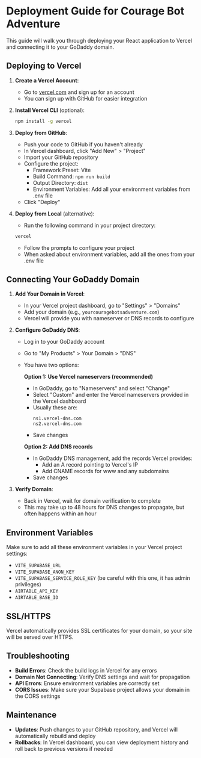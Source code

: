 # Deployment Guide for Courage Bot Adventure

This guide will walk you through deploying your React application to Vercel and connecting it to your GoDaddy domain.

## Deploying to Vercel

1. **Create a Vercel Account**:
   - Go to [vercel.com](https://vercel.com) and sign up for an account
   - You can sign up with GitHub for easier integration

2. **Install Vercel CLI** (optional):
   ```bash
   npm install -g vercel
   ```

3. **Deploy from GitHub**:
   - Push your code to GitHub if you haven't already
   - In Vercel dashboard, click "Add New" > "Project"
   - Import your GitHub repository
   - Configure the project:
     - Framework Preset: Vite
     - Build Command: `npm run build`
     - Output Directory: `dist`
     - Environment Variables: Add all your environment variables from .env file
   - Click "Deploy"

4. **Deploy from Local** (alternative):
   - Run the following command in your project directory:
   ```bash
   vercel
   ```
   - Follow the prompts to configure your project
   - When asked about environment variables, add all the ones from your .env file

## Connecting Your GoDaddy Domain

1. **Add Your Domain in Vercel**:
   - In your Vercel project dashboard, go to "Settings" > "Domains"
   - Add your domain (e.g., `yourcouragebotsadventure.com`)
   - Vercel will provide you with nameserver or DNS records to configure

2. **Configure GoDaddy DNS**:
   - Log in to your GoDaddy account
   - Go to "My Products" > Your Domain > "DNS"
   - You have two options:
     
     **Option 1: Use Vercel nameservers (recommended)**
     - In GoDaddy, go to "Nameservers" and select "Change"
     - Select "Custom" and enter the Vercel nameservers provided in the Vercel dashboard
     - Usually these are:
       ```
       ns1.vercel-dns.com
       ns2.vercel-dns.com
       ```
     - Save changes

     **Option 2: Add DNS records**
     - In GoDaddy DNS management, add the records Vercel provides:
       - Add an A record pointing to Vercel's IP
       - Add CNAME records for www and any subdomains
     - Save changes

3. **Verify Domain**:
   - Back in Vercel, wait for domain verification to complete
   - This may take up to 48 hours for DNS changes to propagate, but often happens within an hour

## Environment Variables

Make sure to add all these environment variables in your Vercel project settings:

- `VITE_SUPABASE_URL`
- `VITE_SUPABASE_ANON_KEY`
- `VITE_SUPABASE_SERVICE_ROLE_KEY` (be careful with this one, it has admin privileges)
- `AIRTABLE_API_KEY`
- `AIRTABLE_BASE_ID`

## SSL/HTTPS

Vercel automatically provides SSL certificates for your domain, so your site will be served over HTTPS.

## Troubleshooting

- **Build Errors**: Check the build logs in Vercel for any errors
- **Domain Not Connecting**: Verify DNS settings and wait for propagation
- **API Errors**: Ensure environment variables are correctly set
- **CORS Issues**: Make sure your Supabase project allows your domain in the CORS settings

## Maintenance

- **Updates**: Push changes to your GitHub repository, and Vercel will automatically rebuild and deploy
- **Rollbacks**: In Vercel dashboard, you can view deployment history and roll back to previous versions if needed
